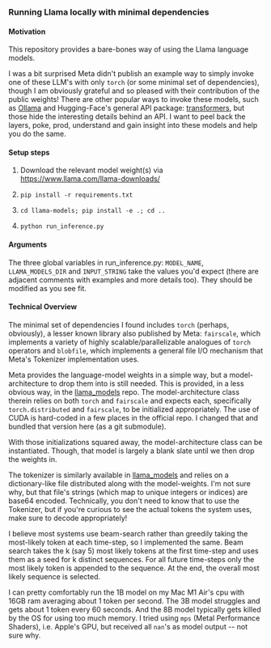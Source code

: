 ### Running Llama locally with minimal dependencies

#### Motivation

This repository provides a bare-bones way of using the Llama language models. 

I was a bit surprised Meta didn't publish an example way to simply invoke one of these LLM's with only `torch` (or some minimal set of dependencies), though I am obviously grateful and so pleased with their contribution of the public weights! There are other popular ways to invoke these models, such as [Ollama](https://ollama.com/) and Hugging-Face's general API package: [transformers](https://pypi.org/project/transformers/), but those hide the interesting details behind an API. I want to peel back the layers, poke, prod, understand and gain insight into these models and help you do the same.

#### Setup steps

1. Download the relevant model weight(s) via https://www.llama.com/llama-downloads/

2. `pip install -r requirements.txt`

3. `cd llama-models; pip install -e .; cd ..`

4. `python run_inference.py`

#### Arguments

The three global variables in run_inference.py: `MODEL_NAME`, `LLAMA_MODELS_DIR` and `INPUT_STRING` take the values you'd expect (there are adjacent comments with examples and more details too). They should be modified as you see fit.

#### Technical Overview 

The minimal set of dependencies I found includes `torch` (perhaps, obviously), a lesser known library also published by Meta: `fairscale`, which implements a variety of highly scalable/parallelizable analogues of `torch` operators and `blobfile`, which implements a general file I/O mechanism that Meta's Tokenizer implementation uses.

Meta provides the language-model weights in a simple way, but a model-architecture to drop them into is still needed. This is provided, in a less obvious way, in the [llama_models](https://github.com/meta-llama/llama-models) repo. The model-architecture class therein relies on both `torch` and `fairscale` and expects each, specifically `torch.distributed` and `fairscale`, to be initialized appropriately. The use of CUDA is hard-coded in a few places in the official repo. I changed that and bundled that version here (as a git submodule).

With those initializations squared away, the model-architecture class can be instantiated. Though, that model is largely a blank slate until we then drop the weights in.

The tokenizer is similarly available in [llama_models](https://github.com/meta-llama/llama-models) and relies on a dictionary-like file distributed along with the model-weights. I'm not sure why, but that file's strings (which map to unique integers or indices) are base64 encoded. Technically, you don't need to know that to use the Tokenizer, but if you're curious to see the actual tokens the system uses, make sure to decode appropriately!

I believe most systems use beam-search rather than greedily taking the most-likely token at each time-step, so I implemented the same. Beam search takes the k (say 5) most likely
tokens at the first time-step and uses them as a seed for k distinct sequences. For all future time-steps only the most likely token is appended to the sequence. At the end, the overall most likely sequence is selected.

I can pretty comfortably run the 1B model on my Mac M1 Air's cpu with 16GB ram averaging about 1 token per second. The 3B model struggles and gets about 1 token every 60 seconds. And the 8B model typically gets killed by the OS for using too much memory. I tried using `mps` (Metal Performance Shaders), i.e. Apple's GPU, but received all `nan`'s as model output -- not sure why. 




